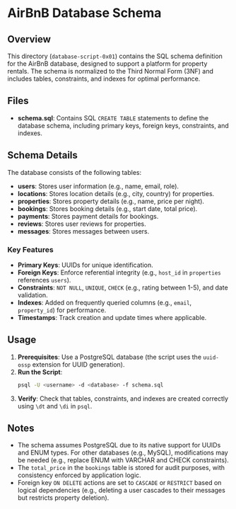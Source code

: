 # AirBnB Database Schema

## Overview
This directory (`database-script-0x01`) contains the SQL schema definition for the AirBnB database, designed to support a platform for property rentals. The schema is normalized to the Third Normal Form (3NF) and includes tables, constraints, and indexes for optimal performance.

## Files
- **schema.sql**: Contains SQL `CREATE TABLE` statements to define the database schema, including primary keys, foreign keys, constraints, and indexes.

## Schema Details
The database consists of the following tables:
- **users**: Stores user information (e.g., name, email, role).
- **locations**: Stores location details (e.g., city, country) for properties.
- **properties**: Stores property details (e.g., name, price per night).
- **bookings**: Stores booking details (e.g., start date, total price).
- **payments**: Stores payment details for bookings.
- **reviews**: Stores user reviews for properties.
- **messages**: Stores messages between users.

### Key Features
- **Primary Keys**: UUIDs for unique identification.
- **Foreign Keys**: Enforce referential integrity (e.g., `host_id` in `properties` references `users`).
- **Constraints**: `NOT NULL`, `UNIQUE`, `CHECK` (e.g., rating between 1-5), and date validation.
- **Indexes**: Added on frequently queried columns (e.g., `email`, `property_id`) for performance.
- **Timestamps**: Track creation and update times where applicable.

## Usage
1. **Prerequisites**: Use a PostgreSQL database (the script uses the `uuid-ossp` extension for UUID generation).
2. **Run the Script**:
   ```bash
   psql -U <username> -d <database> -f schema.sql
   ```
3. **Verify**: Check that tables, constraints, and indexes are created correctly using `\dt` and `\di` in `psql`.

## Notes
- The schema assumes PostgreSQL due to its native support for UUIDs and ENUM types. For other databases (e.g., MySQL), modifications may be needed (e.g., replace ENUM with VARCHAR and CHECK constraints).
- The `total_price` in the `bookings` table is stored for audit purposes, with consistency enforced by application logic.
- Foreign key `ON DELETE` actions are set to `CASCADE` or `RESTRICT` based on logical dependencies (e.g., deleting a user cascades to their messages but restricts property deletion).